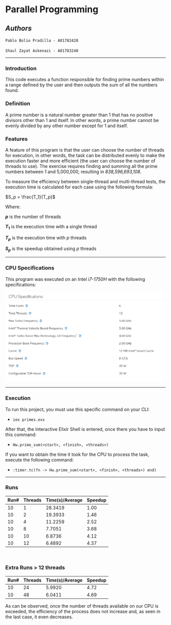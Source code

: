 # **Parallel Programming**
## *Authors*
    Pablo Bolio Pradilla - A01782428

    Shaul Zayat Askenazi - A01783240

<hr>

### Introduction

This code executes a function responsible for finding prime numbers within a range defined by the user and then outputs the sum of all the numbers found.

### Definition
A prime number is a natural number greater than 1 that has no positive divisors other than 1 and itself. In other words, a prime number cannot be evenly divided by any other number except for 1 and itself.

### Features

A feature of this program is that the user can choose the number of threads for execution, in other words, the task can be distributed evenly to make the execution faster and more efficient (the user can choose the number of threads to use). The exercise requires finding and summing all the prime numbers between 1 and 5,000,000, resulting in *838,596,693,108*.

To measure the efficiency between single-thread and multi-thread tests, the execution time is calculated for each case using the following formula:

$S_p = \frac{T_1}{T_p}$

Where:

**$p$** is the number of threads

**$T_1$** is the execution time with a single thread

**$T_p$** is the execution time with $p$ threads

**$S_p$** is the speedup obtained using $p$ threads

<hr>

### CPU Specifications

This program was executed on an Intel *i7-1750H* with the following specifications:

<img src="./img/cpu_specs.png" alt="CPU">

<hr>

### Execution
 To run this project, you must use this specific command on your CLI:
- `iex primes.exs`

After that, the Interactive Elixir Shell is entered, once there you have to input this command:
- `Hw.prime_sum(<start>, <finish>, <threads>)`

If you want to obtain the time it took for the CPU to process the task, execute the following command:

- `:timer.tc(fn -> Hw.prime_sum(<start>, <finish>, <threads>) end)`

<hr>


### Runs 


|Run#          | Threads     | Time(s)/Average|Speedup|    
| -----------  | ----------- | ----------- | ----------- |
|   10         | 1           |  28.3419    |    1.00     |
|   10         | 2           |  19.3933    |    1.46     |
|   10         | 4           |  11.2259    |    2.52     |
|   10         | 8           |  7.7051     |    3.68     |
|   10         | 10          |  6.8736     |    4.12     |
|   10         | 12          |  6.4892     |    4.37     |

<br>

### Extra Runs > 12 threads
|Run#          | Threads     | Time(s)/Average|Speedup|    
| -----------  | ----------- | ----------- | ----------- |
|   10         | 24          |   5.9920    |    4.72     |
|   10         | 48          |   6.0411    |    4.69     |

As can be observed, once the number of threads available on our CPU is exceeded, the efficiency of the process does not increase and, as seen in the last case, it even decreases.
